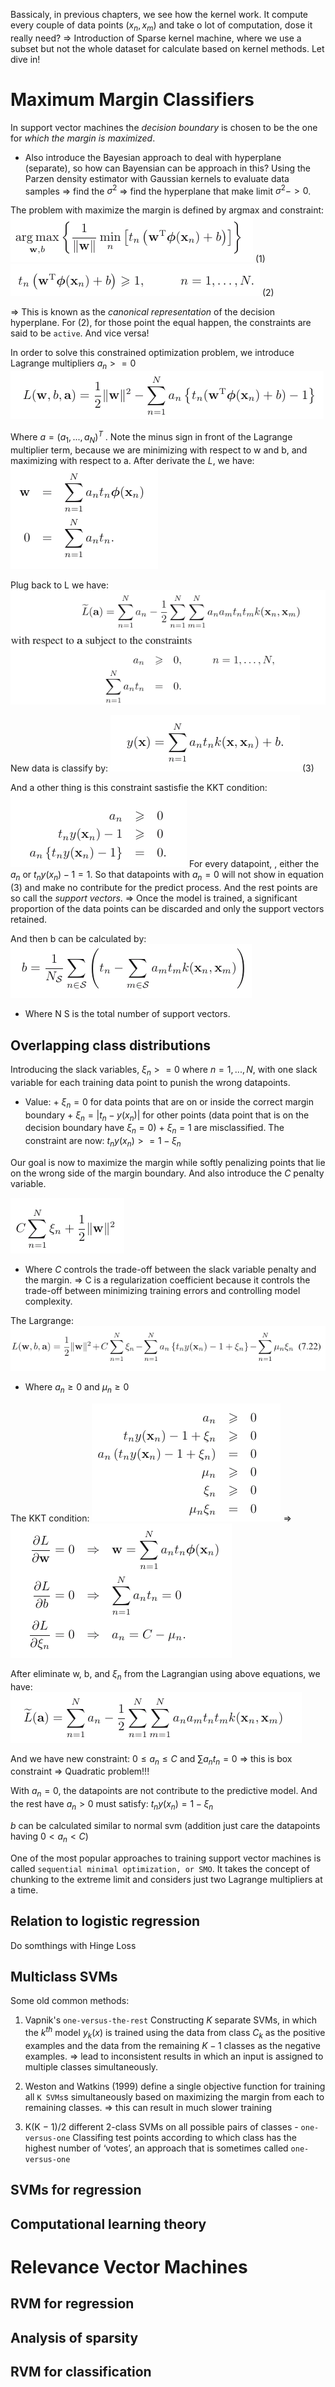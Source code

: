 Bassicaly, in previous chapters, we see how the kernel work. It compute every couple of data points $(x_n, x_m)$ and take o lot of computation, dose it really need?
=> Introduction of Sparse kernel machine, where we use a subset but not the whole dataset for calculate based on kernel methods. Let dive in!

# Maximum Margin Classifiers
In support vector machines the *decision boundary* is chosen to be the one for *which the margin is maximized*.

- Also introduce the Bayesian approach to deal with hyperplane (separate), so how can Bayensian can be approach in this?
Using the Parzen density estimator with Gaussian kernels to evaluate data samples => find the $\sigma^2$ => find the hyperplane that make limit $\sigma^2  -> 0$.

The problem with maximize the margin is defined by argmax and constraint: ![chapter7_1.png](./pictures/chapter7_1.png)             (1)
![chapter7_2.png](./pictures/chapter7_2.png)           (2)
                    
 => This is known as the _canonical representation_ of the decision hyperplane.
 For (2), for those point the equal happen, the constraints are said to be `active`. And vice versa!
 
In order to solve this constrained optimization problem, we introduce Lagrange
multipliers $a_n >= 0$ 
![chapter7_3.png](./pictures/chapter7_3.png)
             
Where $a = (a_1 , . . . , a_N )^T$ . Note the minus sign in front of the Lagrange multiplier term, because we are minimizing with respect to w and b, and maximizing with respect to a.
After derivate the $L$, we have:
![chapter7_4.png](./pictures/chapter7_4.png)
  
 Plug back to L we have:
 ![chapter7_5.png](./pictures/chapter7_5.png)
  
New data is classify by:
![chapter7_6.png](./pictures/chapter7_6.png)   (3)
  
And a other thing is this constraint sastisfie the KKT condition:
 ![chapter7_7.png](./pictures/chapter7_7.png)
For every datapoint, , either the $a_n$ or $t_{n}y(x_n) - 1 = 1$.  So that datapoints with $a_n = 0$ will not show in equation (3) and make no contribute for the predict process. And the rest points are so call the _support vectors_.
     => Once the model is trained, a significant proportion of the data points can be discarded and
only the support vectors retained.

And then b can be calculated by:
![chapter7_8.png](./pictures/chapter7_8.png)
- Where N S is the total number of support vectors.

## Overlapping class distributions
Introducing the slack variables, $ξ_n >= 0$ where $n = 1, . . . , N$, with one slack variable for each training data point to punish the wrong datapoints.
- Value: 
        + $ξ_n = 0$ for data points that are on or inside the correct margin boundary
        + $ξ_n = |t_n − y(x_n)|$ for other points (data point that is on the decision boundary have $ξ_n = 0$)
        +  $ξ_n = 1$ are misclassified.
The constraint are now:   $t_ny(x_n) >= 1 − ξ_n$ 

Our goal is now to maximize the margin while softly penalizing points that lie on the wrong side of the margin boundary. And also introduce the $C$ penalty variable.

![chapter7_12.png](./pictures/chapter7_12.png) 
- Where $C$ controls the trade-off between the slack variable penalty and the margin.
=> C is a regularization coefficient because it controls the trade-off between minimizing training errors and controlling model complexity.

The Largrange:
![chapter7_9.png](./pictures/chapter7_9.png)

- Where  ${a_n \geq 0}$ and $μ_n \geq 0$ 

The KKT condition:
![chapter7_13.png](./pictures/chapter7_13.png)
=>
![chapter7_15.png](./pictures/chapter7_15.png)

After eliminate w, b, and $ξ_n$ from the Lagrangian using above equations, we have:
![chapter7_14.png](./pictures/chapter7_14.png)

And we have new constraint: 
$0 \leq a_n \leq C$  and $\sum{a_n t_n} = 0$ => this is box constraint => Quadratic problem!!!

With $a_n = 0$, the datapoints are not contribute to the predictive model. And the rest have $a_n > 0$ must satisfy:
$t_n y(x_n) = 1 - ξ_n$

$b$ can be calculated similar to normal svm (addition just care the datapoints having $0 < a_n < C$)


One of the most popular approaches to training support vector machines is called `sequential minimal optimization, or SMO`. It takes the concept of chunking to the extreme limit and considers just two Lagrange multipliers at a time.


##  Relation to logistic regression
Do somthings with Hinge Loss

##  Multiclass SVMs
Some old common methods:

1. Vapnik's `one-versus-the-rest`
Constructing $K$ separate SVMs, in which the $k^{th}$  model $y_k (x)$ is trained using the data from class $C_k$ as the positive
examples and the data from the remaining $K − 1$ classes as the negative examples.
=> lead to inconsistent results in which an input is assigned to multiple classes simultaneously.

2. Weston and Watkins (1999) define a single objective function for training all `K SVMs`s simultaneously
based on maximizing the margin from each to remaining classes.
=> this can result in much slower training

3. K(K − 1)/2 different 2-class SVMs on all possible pairs of classes - `one-versus-one`
Classifing test points according to which class has the highest number of ‘votes’, an approach that is sometimes called 
`one-versus-one`

## SVMs for regression

## Computational learning theory


# Relevance Vector Machines

## RVM for regression

## Analysis of sparsity

## RVM for classification

